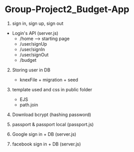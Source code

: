 # Group-Project2_Budget-App
1. sign in, sign up, sign out
- Login's API    (server.js)
    - /home    --> starting page
    - /user/signUp  
    - /user/signIn   
    - /user/signOut 
    - /budget

2. Storing user in DB
    - knexFile + migration + seed

3. template used and css in public folder
    - EJS
    - path.join

4. Download bcrypt (hashing password)

5. passport & passport local (passport.js)

6. Google sign in + DB (server.js)

7. facebook sign in + DB (server.js)
 
